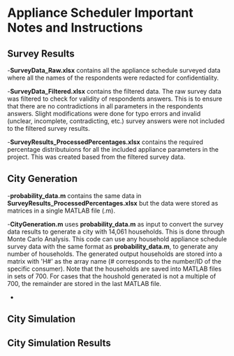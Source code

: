 # Appliance Scheduler Important Notes and Instructions


## Survey Results

-**SurveyData_Raw.xlsx** contains all the appliance schedule surveyed data where all the names of the respondents were redacted for confidentiality. 

-**SurveyData_Filtered.xlsx** contains the filtered data. The raw survey data was filtered to check for validity of respondents answers. This is to ensure that there are no contradictions in all parameters in the respondents answers. Slight modifications were done for typo errors and invalid (unclear, incomplete, contradicting, etc.) survey answers were not included to the filtered survey results. 

-**SurveyResults_ProcessedPercentages.xlsx** contains the required percentage distributuions for all the included appliance parameters in the project. This was created based from the filtered survey data. 

## City Generation

-**probability_data.m** contains the same data in **SurveyResults_ProcessedPercentages.xlsx** but the data were stored as matrices in a single MATLAB file (.m). 

-**CityGeneration.m** uses **probability_data.m** as input to convert the survey data results to generate a city with 14,061 households. This is done through Monte Carlo Analysis. This code can use any household appliance schedule survey data with the same format as **probability_data.m**, to generate any number of households. The  generated output households are stored into a matrix with 'H#' as the array name (# corresponds to the number/ID of the specific consumer). Note that the households are saved into MATLAB files in sets of 700. For cases that the houshold generated is not a multiple of 700, the remainder are stored in the last MATLAB file. 

-

## City Simulation


## City Simulation Results
